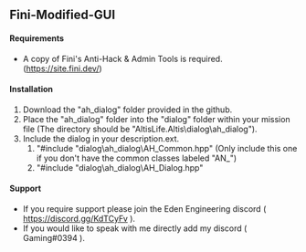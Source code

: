 ## **Fini-Modified-GUI**

#### **Requirements**
 - A copy of Fini's Anti-Hack & Admin Tools is required. (https://site.fini.dev/)

#### **Installation**
  1. Download the "ah_dialog" folder provided in the github.
  2. Place the "ah_dialog" folder into the "dialog" folder within your mission file (The directory should be "AltisLife.Altis\dialog\ah_dialog").
  3. Include the dialog in your description.ext.
      1. "#include "dialog\ah_dialog\AH_Common.hpp" (Only include this one if you don't have the common classes labeled "AN_")
      2. "#include "dialog\ah_dialog\AH_Dialog.hpp"
      
#### **Support**
  - If you require support please join the Eden Engineering discord ( https://discord.gg/KdTCyFv ).
  - If you would like to speak with me directly add my discord ( Gaming#0394 ).
